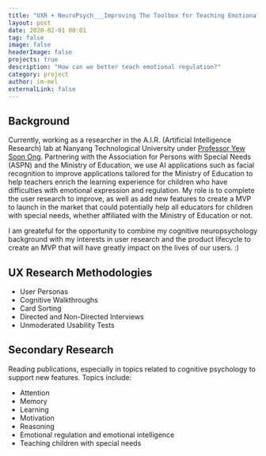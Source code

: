 ```yaml
---
title: "UXR + NeuroPsych___Improving The Toolbox for Teaching Emotional Regulation"
layout: post
date: 2020-02-01 00:01
tag: false
image: false
headerImage: false
projects: true
description: "How can we better teach emotional regulation?"
category: project
author: im-mel
externalLink: false
---
```


## Background
Currently, working as a researcher in the A.I.R. (Artificial Intelligence Research) lab at Nanyang Technological University under [Professor Yew Soon Ong](https://www.a-star.edu.sg/About-A-STAR/corporate-profile/people/professor-ong-yew-soon). Partnering with the Association for Persons with Special Needs (ASPN) and the Ministry of Education, we use AI applications such as facial recognition to improve applications tailored for the Ministry of Education to help teachers enrich the learning experience for children who have difficulties with emotional expression and regulation. My role is to complete the user research to improve, as well as add new features to create a MVP to launch in the market that could potentially help all educators for children with special needs, whether affiliated with the Ministry of Education or not. 

I am greateful for the opportunity to combine my cognitive neuropsychology background with my interests in user research and the product lifecycle to create an MVP that will have greatly impact on the lives of our users. :)

## UX Research Methodologies
- User Personas
- Cognitive Walkthroughs
- Card Sorting 
- Directed and Non-Directed Interviews
- Unmoderated Usability Tests

## Secondary Research
Reading publications, especially in topics related to cognitive psychology to support new features. Topics include:
- Attention
- Memory
- Learning
- Motivation 
- Reasoning 
- Emotional regulation and emotional intelligence 
- Teaching children with special needs 
